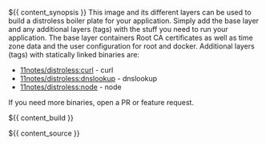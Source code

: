 ${{ content_synopsis }} This image and its different layers can be used to build a distroless boiler plate for your application. Simply add the base layer and any additional layers (tags) with the stuff you need to run your application. The base layer containers Root CA certificates as well as time zone data and the user configuration for root and docker. Additional layers (tags) with statically linked binaries are:

* [11notes/distroless:curl](https://github.com/11notes/docker-distroless/blob/master/curl.dockerfile) - curl
* [11notes/distroless:dnslookup](https://github.com/11notes/docker-distroless/blob/master/dnslookup.dockerfile) - dnslookup
* [11notes/distroless:node](https://github.com/11notes/docker-node/blob/master/arch.dockerfile) - node

If you need more binaries, open a PR or feature request.

${{ content_build }}

${{ content_source }}